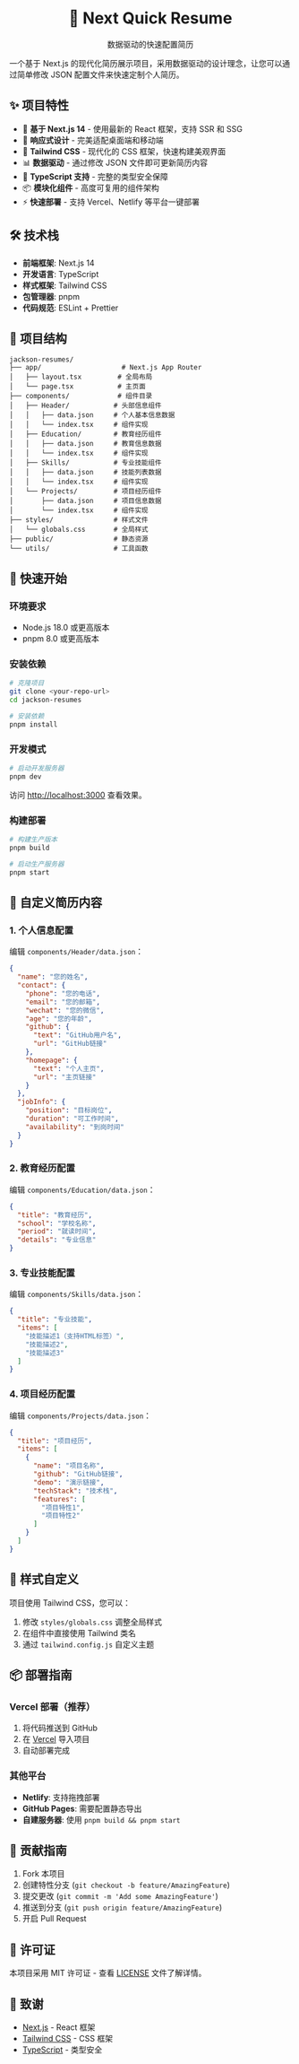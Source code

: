 <h1 align="center">🚀 Next Quick Resume</h1>
<p align="center">数据驱动的快速配置简历</p

一个基于 Next.js 的现代化简历展示项目，采用数据驱动的设计理念，让您可以通过简单修改 JSON 配置文件来快速定制个人简历。

## ✨ 项目特性

- 🚀 **基于 Next.js 14** - 使用最新的 React 框架，支持 SSR 和 SSG
- 📱 **响应式设计** - 完美适配桌面端和移动端
- 🎨 **Tailwind CSS** - 现代化的 CSS 框架，快速构建美观界面
- 📊 **数据驱动** - 通过修改 JSON 文件即可更新简历内容
- 🔧 **TypeScript 支持** - 完整的类型安全保障
- 📦 **模块化组件** - 高度可复用的组件架构
- ⚡ **快速部署** - 支持 Vercel、Netlify 等平台一键部署

## 🛠️ 技术栈

- **前端框架**: Next.js 14
- **开发语言**: TypeScript
- **样式框架**: Tailwind CSS
- **包管理器**: pnpm
- **代码规范**: ESLint + Prettier

## 📁 项目结构

```
jackson-resumes/
├── app/                    # Next.js App Router
│   ├── layout.tsx         # 全局布局
│   └── page.tsx           # 主页面
├── components/            # 组件目录
│   ├── Header/           # 头部信息组件
│   │   ├── data.json     # 个人基本信息数据
│   │   └── index.tsx     # 组件实现
│   ├── Education/        # 教育经历组件
│   │   ├── data.json     # 教育信息数据
│   │   └── index.tsx     # 组件实现
│   ├── Skills/           # 专业技能组件
│   │   ├── data.json     # 技能列表数据
│   │   └── index.tsx     # 组件实现
│   └── Projects/         # 项目经历组件
│       ├── data.json     # 项目信息数据
│       └── index.tsx     # 组件实现
├── styles/               # 样式文件
│   └── globals.css       # 全局样式
├── public/               # 静态资源
└── utils/                # 工具函数
```

## 🚀 快速开始

### 环境要求

- Node.js 18.0 或更高版本
- pnpm 8.0 或更高版本

### 安装依赖

```bash
# 克隆项目
git clone <your-repo-url>
cd jackson-resumes

# 安装依赖
pnpm install
```

### 开发模式

```bash
# 启动开发服务器
pnpm dev
```

访问 [http://localhost:3000](http://localhost:3000) 查看效果。

### 构建部署

```bash
# 构建生产版本
pnpm build

# 启动生产服务器
pnpm start
```

## 📝 自定义简历内容

### 1. 个人信息配置

编辑 `components/Header/data.json`：

```json
{
  "name": "您的姓名",
  "contact": {
    "phone": "您的电话",
    "email": "您的邮箱",
    "wechat": "您的微信",
    "age": "您的年龄",
    "github": {
      "text": "GitHub用户名",
      "url": "GitHub链接"
    },
    "homepage": {
      "text": "个人主页",
      "url": "主页链接"
    }
  },
  "jobInfo": {
    "position": "目标岗位",
    "duration": "可工作时间",
    "availability": "到岗时间"
  }
}
```

### 2. 教育经历配置

编辑 `components/Education/data.json`：

```json
{
  "title": "教育经历",
  "school": "学校名称",
  "period": "就读时间",
  "details": "专业信息"
}
```

### 3. 专业技能配置

编辑 `components/Skills/data.json`：

```json
{
  "title": "专业技能",
  "items": [
    "技能描述1（支持HTML标签）",
    "技能描述2",
    "技能描述3"
  ]
}
```

### 4. 项目经历配置

编辑 `components/Projects/data.json`：

```json
{
  "title": "项目经历",
  "items": [
    {
      "name": "项目名称",
      "github": "GitHub链接",
      "demo": "演示链接",
      "techStack": "技术栈",
      "features": [
        "项目特性1",
        "项目特性2"
      ]
    }
  ]
}
```

## 🎨 样式自定义

项目使用 Tailwind CSS，您可以：

1. 修改 `styles/globals.css` 调整全局样式
2. 在组件中直接使用 Tailwind 类名
3. 通过 `tailwind.config.js` 自定义主题

## 📦 部署指南

### Vercel 部署（推荐）

1. 将代码推送到 GitHub
2. 在 [Vercel](https://vercel.com) 导入项目
3. 自动部署完成

### 其他平台

- **Netlify**: 支持拖拽部署
- **GitHub Pages**: 需要配置静态导出
- **自建服务器**: 使用 `pnpm build && pnpm start`

## 🤝 贡献指南

1. Fork 本项目
2. 创建特性分支 (`git checkout -b feature/AmazingFeature`)
3. 提交更改 (`git commit -m 'Add some AmazingFeature'`)
4. 推送到分支 (`git push origin feature/AmazingFeature`)
5. 开启 Pull Request

## 📄 许可证

本项目采用 MIT 许可证 - 查看 [LICENSE](LICENSE) 文件了解详情。

## 🙏 致谢

- [Next.js](https://nextjs.org/) - React 框架
- [Tailwind CSS](https://tailwindcss.com/) - CSS 框架
- [TypeScript](https://www.typescriptlang.org/) - 类型安全